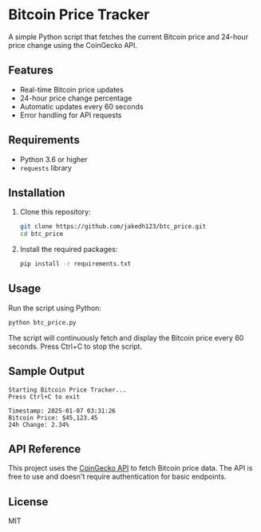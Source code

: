 # Bitcoin Price Tracker

A simple Python script that fetches the current Bitcoin price and 24-hour price change using the CoinGecko API.

## Features

- Real-time Bitcoin price updates
- 24-hour price change percentage
- Automatic updates every 60 seconds
- Error handling for API requests

## Requirements

- Python 3.6 or higher
- `requests` library

## Installation

1. Clone this repository:
   ```bash
   git clone https://github.com/jakedh123/btc_price.git
   cd btc_price
   ```

2. Install the required packages:
   ```bash
   pip install -r requirements.txt
   ```

## Usage

Run the script using Python:

```bash
python btc_price.py
```

The script will continuously fetch and display the Bitcoin price every 60 seconds. Press Ctrl+C to stop the script.

## Sample Output

```
Starting Bitcoin Price Tracker...
Press Ctrl+C to exit

Timestamp: 2025-01-07 03:31:26
Bitcoin Price: $45,123.45
24h Change: 2.34%
```

## API Reference

This project uses the [CoinGecko API](https://www.coingecko.com/en/api) to fetch Bitcoin price data. The API is free to use and doesn't require authentication for basic endpoints.

## License

MIT